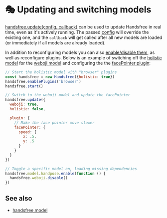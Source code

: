 # 🎭 Updating and switching models

[handsfree.update(config, callback)](/ref/method/update/) can be used to update Handsfree in real time, even as it's actively running. The passed [config](/ref/prop/config/) will override the existing one, and the `callback` will get called after all new models are loaded (or immediately if all models are already loaded).

In addition to reconfiguring models you can also [enable/disable them](/ref/prop/model/#toggling-models-on-off/), as well as reconfigure plugins. Below is an example of switching off the [holistic model](/ref/model/holistic/) for the [weboji model](/ref/model/weboji/) and configuring the the [facePointer plugin](/ref/plugin/facePointer/):

```js
// Start the holistic model with "browser" plugins
const handsfree = new Handsfree({holistic: true})
handsfree.enablePlugins('browser')
handsfree.start()

// Switch to the weboji model and update the facePointer
handsfree.update({
  weboji: true,
  holistic: false,

  plugin: {
    // Make the face pointer move slower
    facePointer: {
      speed: {
        x: .5,
        y: .5
      }
    }
  }
})

// Toggle a specific model on, loading missing dependencies
handsfree.model.handpose.enable(function () {
  handsfree.weboji.disable()
})
```

## See also

- [handsfree.model](/ref/prop/model/)